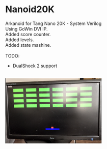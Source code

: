 # Nanoid20K
Arkanoid for Tang Nano 20K - System Verilog</br>
Using GoWin DVI IP.</br>
Added score counter.</br>
Added levels.</br>
Added state mashine.</br></br>
TODO:
<ul>
<li>DualShock 2 support</li>
</ul>
</br>
<img src='https://github.com/GthiN89/Nanoid20K/blob/main/img/Pictures/Capture.PNG?raw=true' width=60%>
